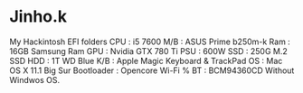 # Jinho.k
My Hackintosh EFI folders
CPU : i5 7600
M/B : ASUS Prime b250m-k
Ram : 16GB Samsung Ram
GPU : Nvidia GTX 780 Ti
PSU : 600W
SSD : 250G M.2 SSD
HDD : 1T WD Blue
K/B : Apple Magic Keyboard & TrackPad
OS : Mac OS X 11.1 Big Sur
Bootloader : Opencore
Wi-Fi % BT : BCM94360CD
Without Windwos OS.
